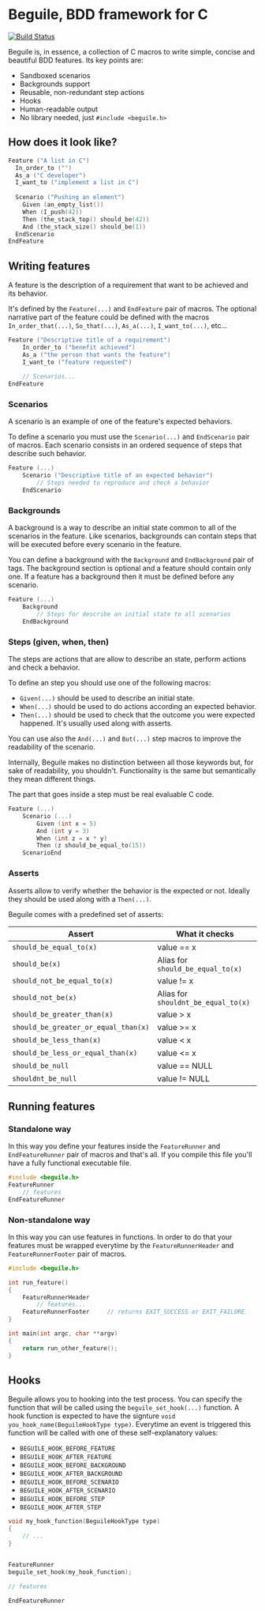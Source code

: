 Beguile, BDD framework for C
==============================

[![Build Status](https://travis-ci.org/superruzafa/beguile.svg)](https://travis-ci.org/superruzafa/beguile)

Beguile is, in essence, a collection of C macros to write simple, concise and beautiful BDD features. Its key points are:

* Sandboxed scenarios
* Backgrounds support
* Reusable, non-redundant step actions
* Hooks
* Human-readable output
* No library needed, just `#include <beguile.h>`

## How does it look like?

```c
Feature ("A list in C")
  In_order_to ("")
  As_a ("C developer")
  I_want_to ("implement a list in C")
  
  Scenario ("Pushing an element")
    Given (an_empty_list())
    When (I_push(42))
    Then (the_stack_top() should_be(42))
    And (the_stack_size() should_be(1))
  EndScenario
EndFeature
```

## Writing features

A feature is the description of a requirement that want to be achieved and its behavior.

It's defined by the `Feature(...)` and `EndFeature` pair of macros.
The optional narrative part of the feature could be defined with the macros `In_order_that(...)`, `So_that(...)`, `As_a(...)`, `I_want_to(...)`, etc...

```c
Feature ("Descriptive title of a requirement")
    In_order_to ("benefit achieved")
    As_a ("the person that wants the feature")
    I_want_to ("feature requested")
    
    // Scenarios...
EndFeature
```

### Scenarios

A scenario is an example of one of the feature's expected behaviors.

To define a scenario you must use the `Scenario(...)` and `EndScenario` pair of macros.
Each scenario consists in an ordered sequence of steps that describe such behavior.

```c
Feature (...)
    Scenario ("Descriptive title of an expected behavior")
        // Steps needed to reproduce and check a behavior
    EndScenario
```

### Backgrounds

A background is a way to describe an initial state common to all of the scenarios in the feature. Like scenarios, backgrounds can contain steps that will be executed before every scenario in the feature.

You can define a background with the `Background` and `EndBackground` pair of tags.
The background section is optional and a feature should contain only one.
If a feature has a background then it must be defined before any scenario.

```c
Feature (...)
    Background
        // Steps for describe an initial state to all scenarios
    EndBackground
```

### Steps (given, when, then)

The steps are actions that are allow to describe an state, perform actions and check a behavior.

To define an step you should use one of the following macros:
* `Given(...)` should be used to describe an initial state.
* `When(...)` should be used to do actions according an expected behavior.
* `Then(...)` should be used to check that the outcome you were expected happened. It's usually used along with asserts.

You can use also the `And(...)` and `But(...)` step macros to improve the readability of the scenario.

Internally, Beguile makes no distinction between all those keywords but, for sake of readability, you shouldn't. Functionality is the same but semantically they mean different things.

The part that goes inside a step must be real evaluable C code.

```c
Feature (...)
    Scenario (...)
        Given (int x = 5)
        And (int y = 3)
        When (int z = x * y)
        Then (z should_be_equal_to(15))
    ScenarioEnd
```

### Asserts

Asserts allow to verify whether the behavior is the expected or not. Ideally they should be used along with a `Then(...)`.

Beguile comes with a predefined set of asserts:

| Assert                                  | What it checks                      |
|-----------------------------------------|-------------------------------------|
| `should_be_equal_to(x)`                 | value == x                          |
| `should_be(x)`                          | Alias for `should_be_equal_to(x)`   |
| `should_not_be_equal_to(x)`             | value != x                          |
| `should_not_be(x)`                      | Alias for `shouldnt_be_equal_to(x)` |
| `should_be_greater_than(x)`             | value > x                           |
| `should_be_greater_or_equal_than(x)`    | value >= x                          |
| `should_be_less_than(x)`                | value < x                           |
| `should_be_less_or_equal_than(x)`       | value <= x                          |
| `should_be_null`                        | value == NULL                       |
| `shouldnt_be_null`                      | value != NULL                       |

## Running features

### Standalone way

In this way you define your features inside the `FeatureRunner` and `EndFeatureRunner` pair of macros and that's all. If you compile this file you'll have a fully functional executable file.

```c
#include <beguile.h>
FeatureRunner
    // features
EndFeatureRunner
```

### Non-standalone way

In this way you can use features in functions. In order to do that your features must be wrapped everytime by the `FeatureRunnerHeader` and `FeatureRunnerFooter` pair of macros.

```c
#include <beguile.h>

int run_feature()
{
    FeatureRunnerHeader
        // features...
    FeatureRunnerFooter     // returns EXIT_SUCCESS or EXIT_FAILURE
}

int main(int argc, char **argv)
{
    return run_other_feature();
}
```

## Hooks

Beguile allows you to hooking into the test process. You can specify the function that will be called using the `beguile_set_hook(...)` function. A hook function is expected to have the signture `void you_hook_name(BeguileHookType type)`. Everytime an event is triggered this function will be called with one of these self-explanatory values:

* `BEGUILE_HOOK_BEFORE_FEATURE`
* `BEGUILE_HOOK_AFTER_FEATURE`
* `BEGUILE_HOOK_BEFORE_BACKGROUND`
* `BEGUILE_HOOK_AFTER_BACKGROUND`
* `BEGUILE_HOOK_BEFORE_SCENARIO`
* `BEGUILE_HOOK_AFTER_SCENARIO`
* `BEGUILE_HOOK_BEFORE_STEP`
* `BEGUILE_HOOK_AFTER_STEP`


```c
void my_hook_function(BeguileHookType type)
{
    // ...
}


FeatureRunner
beguile_set_hook(my_hook_function);

// features

EndFeatureRunner
